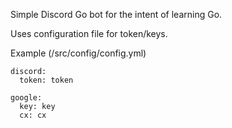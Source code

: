 Simple Discord Go bot for the intent of learning Go.

Uses configuration file for token/keys.

Example (/src/config/config.yml)

```
discord:
  token: token

google:
  key: key
  cx: cx
```
